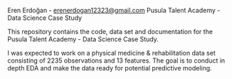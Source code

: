 Eren Erdoğan - erenerdogan12323@gmail.com
Pusula Talent Academy - Data Science Case Study

This repository contains the code, data set and documentation for the Pusula Talent Academy - Data Science Case Study.

I was expected to work on a physical medicine & rehabilitation data set consisting of 2235 observations and 13 features. The goal is to conduct in depth EDA and make the data ready for potential predictive modeling.

